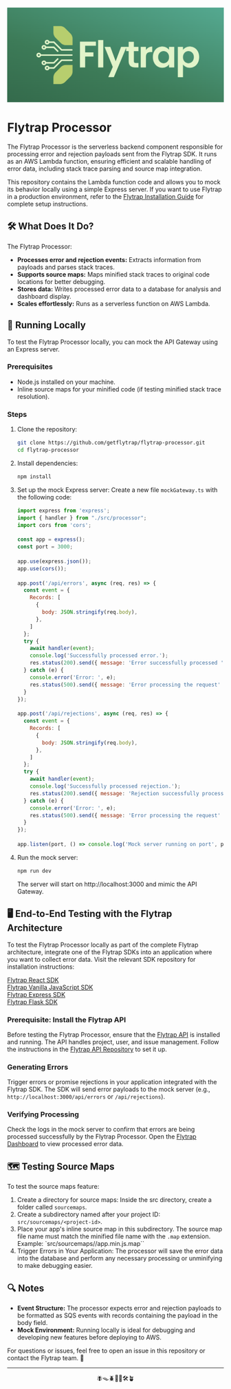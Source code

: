 ![Organization Logo](https://raw.githubusercontent.com/getflytrap/.github/main/profile/flytrap_logo.png)

# Flytrap Processor
The Flytrap Processor is the serverless backend component responsible for processing error and rejection payloads sent from the Flytrap SDK. It runs as an AWS Lambda function, ensuring efficient and scalable handling of error data, including stack trace parsing and source map integration.

This repository contains the Lambda function code and allows you to mock its behavior locally using a simple Express server. If you want to use Flytrap in a production environment, refer to the [Flytrap Installation Guide](https://github.com/getflytrap/flytrap_terraform) for complete setup instructions.

## 🛠️ What Does It Do?
The Flytrap Processor:

- **Processes error and rejection events:** Extracts information from payloads and parses stack traces.
- **Supports source maps:** Maps minified stack traces to original code locations for better debugging.
- **Stores data:** Writes processed error data to a database for analysis and dashboard display.
- **Scales effortlessly:** Runs as a serverless function on AWS Lambda.

## 🚀 Running Locally
To test the Flytrap Processor locally, you can mock the API Gateway using an Express server.

### Prerequisites
- Node.js installed on your machine.
- Inline source maps for your minified code (if testing minified stack trace resolution).

### Steps
1. Clone the repository:

    ```bash
    git clone https://github.com/getflytrap/flytrap-processor.git
    cd flytrap-processor
    ```

2. Install dependencies:

    ```bash
    npm install
    ```

3. Set up the mock Express server: Create a new file `mockGateway.ts` with the following code:

    ```javascript
    import express from 'express';
    import { handler } from "./src/processor";
    import cors from 'cors';

    const app = express();
    const port = 3000;

    app.use(express.json());
    app.use(cors());

    app.post('/api/errors', async (req, res) => {
      const event = { 
        Records: [
          { 
            body: JSON.stringify(req.body),
          },
        ]
      };
      try {
        await handler(event);
        console.log('Successfully processed error.');
        res.status(200).send({ message: 'Error successfully processed '});
      } catch (e) {
        console.error('Error: ', e);
        res.status(500).send({ message: 'Error processing the request' });
      }
    });

    app.post('/api/rejections', async (req, res) => {
      const event = { 
        Records: [
          { 
            body: JSON.stringify(req.body),
          },
        ]
      };
      try {
        await handler(event);
        console.log('Successfully processed rejection.');
        res.status(200).send({ message: 'Rejection successfully processed '});
      } catch (e) {
        console.error('Error: ', e);
        res.status(500).send({ message: 'Error processing the request' });
      }
    });

    app.listen(port, () => console.log('Mock server running on port', port));
    ```

4. Run the mock server:

    ```bash
    npm run dev
    ```

    The server will start on http://localhost:3000 and mimic the API Gateway.

## 🖥️ End-to-End Testing with the Flytrap Architecture
To test the Flytrap Processor locally as part of the complete Flytrap architecture, integrate one of the Flytrap SDKs into an application where you want to collect error data. Visit the relevant SDK repository for installation instructions:

[Flytrap React SDK](https://github.com/getflytrap/flytrap_react)  
[Flytrap Vanilla JavaScript SDK](https://github.com/getflytrap/flytrap_javascript)  
[Flytrap Express SDK](https://github.com/getflytrap/flytrap_express)  
[Flytrap Flask SDK](https://github.com/getflytrap/flytrap_flask)  

### Prerequisite: Install the Flytrap API
Before testing the Flytrap Processor, ensure that the [Flytrap API](https://github.com/getflytrap/flytrap_api) is installed and running. The API handles project, user, and issue management. Follow the instructions in the [Flytrap API Repository](https://github.com/getflytrap/flytrap_api) to set it up.

### Generating Errors
Trigger errors or promise rejections in your application integrated with the Flytrap SDK.
The SDK will send error payloads to the mock server (e.g., `http://localhost:3000/api/errors` or `/api/rejections`).

### Verifying Processing
Check the logs in the mock server to confirm that errors are being processed successfully by the Flytrap Processor.
Open the [Flytrap Dashboard](https://github.com/getflytrap/flytrap_ui) to view processed error data.

## 🗺️ Testing Source Maps
To test the source maps feature:

1. Create a directory for source maps: Inside the src directory, create a folder called `sourcemaps`.
2. Create a subdirectory named after your project ID: `src/sourcemaps/<project-id>`.
3. Place your app's inline source map in this subdirectory. The source map file name must match the minified file name with the `.map` extension. Example: `src/sourcemaps/<project-id>/app.min.js.map``
4. Trigger Errors in Your Application: The processor will save the error data into the database and perform any necessary processing or unminifying to make debugging easier.

## 🔍 Notes
- **Event Structure:** The processor expects error and rejection payloads to be formatted as SQS events with records containing the payload in the body field.
- **Mock Environment:** Running locally is ideal for debugging and developing new features before deploying to AWS.

For questions or issues, feel free to open an issue in this repository or contact the Flytrap team. 🚀

---

<div align="center">
  🪰🪤🪲🌱🚦🛠️🪴
</div>